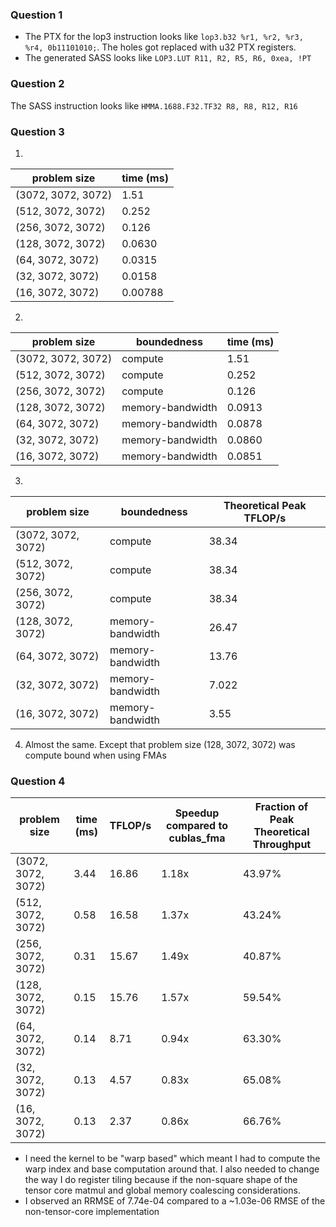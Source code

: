 ### Question 1

- The PTX for the lop3 instruction looks like `lop3.b32 %r1, %r2, %r3, %r4, 0b11101010;`. The holes got replaced with u32 PTX registers.
- The generated SASS looks like `LOP3.LUT R11, R2, R5, R6, 0xea, !PT`

### Question 2

The SASS instruction looks like `HMMA.1688.F32.TF32 R8, R8, R12, R16`

### Question 3

1. 
| problem size       | time (ms) 
|--------------------|---------
| (3072, 3072, 3072) | 1.51
| (512, 3072, 3072)  | 0.252
| (256, 3072, 3072)  | 0.126
| (128, 3072, 3072)  | 0.0630
| (64, 3072, 3072)   | 0.0315
| (32, 3072, 3072)   | 0.0158
| (16, 3072, 3072)   | 0.00788

2.

| problem size       | boundedness      | time (ms)
|--------------------|------------------|----------
| (3072, 3072, 3072) | compute          | 1.51
| (512, 3072, 3072)  | compute          | 0.252
| (256, 3072, 3072)  | compute          | 0.126
| (128, 3072, 3072)  | memory-bandwidth | 0.0913
| (64, 3072, 3072)   | memory-bandwidth | 0.0878
| (32, 3072, 3072)   | memory-bandwidth | 0.0860
| (16, 3072, 3072)   | memory-bandwidth | 0.0851

3. 

| problem size       | boundedness      | Theoretical Peak TFLOP/s
|--------------------|------------------|------------------------
| (3072, 3072, 3072) | compute          | 38.34
| (512, 3072, 3072)  | compute          | 38.34
| (256, 3072, 3072)  | compute          | 38.34
| (128, 3072, 3072)  | memory-bandwidth | 26.47
| (64, 3072, 3072)   | memory-bandwidth | 13.76
| (32, 3072, 3072)   | memory-bandwidth | 7.022
| (16, 3072, 3072)   | memory-bandwidth | 3.55

4. Almost the same. Except that problem size (128, 3072, 3072) was compute bound when using FMAs


### Question 4

| problem size       | time (ms) | TFLOP/s | Speedup compared to cublas_fma | Fraction of Peak Theoretical Throughput 
|--------------------|-----------|---------|--------------------------------|----------------------------------------
| (3072, 3072, 3072) | 3.44      | 16.86   | 1.18x                          | 43.97%
| (512, 3072, 3072)  | 0.58      | 16.58   | 1.37x                          | 43.24%
| (256, 3072, 3072)  | 0.31      | 15.67   | 1.49x                          | 40.87%
| (128, 3072, 3072)  | 0.15      | 15.76   | 1.57x                          | 59.54%
| (64, 3072, 3072)   | 0.14      | 8.71    | 0.94x                          | 63.30%
| (32, 3072, 3072)   | 0.13      | 4.57    | 0.83x                          | 65.08%
| (16, 3072, 3072)   | 0.13      | 2.37    | 0.86x                          | 66.76%

- I need the kernel to be "warp based" which meant I had to compute the warp index and base computation around that. I also needed to change the way I do register tiling because if the non-square shape of the tensor core matmul and global memory coalescing considerations.
- I observed an RRMSE of 7.74e-04 compared to a ~1.03e-06 RMSE of the non-tensor-core implementation







